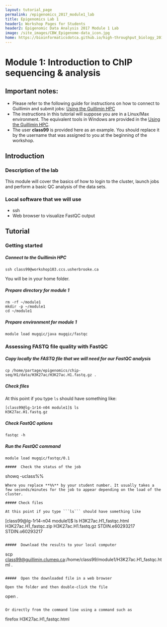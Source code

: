 ```yaml
---
layout: tutorial_page
permalink: /epigenomics_2017_module1_lab
title: Epigenomics Lab 1
header1: Workshop Pages for Students
header2: Epigenomic Data Analysis 2017 Module 1 Lab
image: /site_images/CBW_Epigenome-data_icon.jpg
home: https://bioinformaticsdotca.github.io/high-throughput_biology_2017
---
```


# Module 1: Introduction to ChIP sequencing & analysis 

## Important notes:
* Please refer to the following guide for instructions on how to connect to Guillimin and submit jobs: [Using the Guillimin HPC](http://bioinformatics-ca.github.io/epigenomic_data_analysis_hpc_2016/)
* The instructions in this tutorial will suppose you are in a Linux/Max environment. The equivalent tools in Windows are provided in the [Using the Guillimin HPC](http://bioinformatics-ca.github.io/epigenomic_data_analysis_hpc_2016/).
* The user **class99** is provided here as an example. You should replace it by the username that was assigned to you at the beginning of the workshop.


## Introduction

### Description of the lab
This module will cover the basics of how to login to the cluster, launch jobs and perform a basic QC analysis of the data sets.

### Local software that we will use
* ssh
* Web browser to visualize FastQC output


## Tutorial

### Getting started

#####  Connect to the Guillimin HPC
```
ssh class99@workshop103.ccs.usherbrooke.ca
```

You will be in your home folder. 

##### Prepare directory for module 1
```
rm -rf ~/module1
mkdir -p ~/module1
cd ~/module1
```

##### Prepare environment for module 1
```
module load mugqic/java mugqic/fastqc
```

### Assessing FASTQ file quality with FastQC

##### Copy locally the FASTQ file that we will need for our FastQC analysis
```
cp /home/partage/epigenomics/chip-seq/H1/data/H3K27ac/H3K27ac.H1.fastq.gz .
```

##### Check files

At this point if you type ```ls``` should have something like:
```
[class99@lg-1r14-n04 module1]$ ls
H3K27ac.H1.fastq.gz
```

#####  Check FastQC options 
```
fastqc -h
```

#####  Run the FastQC command 
```
module load mugqic/fastqc/0.1

#####  Check the status of the job
```
showq -uclass%%
```
Where you replace **%%** by your student number. It usually takes a few seconds/minutes for the job to appear depending on the load of the cluster.

##### Check files

At this point if you type ```ls``` should have something like
```
[class99@lg-1r14-n04 module1]$ ls
H3K27ac.H1_fastqc.html	H3K27ac.H1_fastqc.zip  H3K27ac.H1.fastq.gz  STDIN.e60293217  STDIN.o60293217
```

#####  Download the results to your local computer
```
scp class99@guillimin.clumeq.ca:/home/class99/module1/H3K27ac.H1_fastqc.html .
```

#####  Open the downloaded file in a web browser

Open the folder and then double-click the file 
```
open .
```

Or directly from the command line using a command such as
```
firefox H3K27ac.H1_fastqc.html
```
